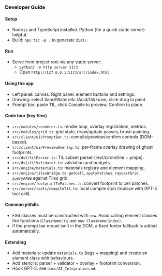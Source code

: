 ### Developer Guide

#### Setup

- Node.js and TypeScript installed. Python (for a quick static server) helpful.
- Build: `npx tsc -p .` to generate `dist/`.

#### Run

- Serve from project root via any static server:
  - `python3 -m http.server 5173`
  - Open `http://127.0.0.1:5173/src/index.html`

#### Using the app

- Left panel: canvas. Right panel: element buttons and settings.
- Drawing: select Sand/Water/etc./Acid/Oil/Foam, click-drag to paint.
- Prompt bar: paste TIL, click Compile to preview, Confirm to place.

#### Code tour (key files)

- `src/modules/renderer.ts`: render loop, overlay registration, metrics.
- `src/modules/grid.ts`: grid state, draw/update passes, brush painting.
- `src/client/ui/PromptBar.ts`: compile/preview/confirm controls (DOM-based).
- `src/client/ui/PreviewOverlay.ts`: per-frame overlay drawing of ghost footprints.
- `src/dsl/tilParser.ts`: TIL subset parser (rect/circle/line + props).
- `src/dsl/tilValidator.ts`: validation and budgets.
- `src/engine/materials.ts`: materials registry and element mapping.
- `src/engine/tileoBridge.ts`: `getCell`, `applyPatches`, `raycastGrid`, `queryAABB` against Tileo grid.
- `src/engine/footprintToPatches.ts`: convert footprint to cell patches.
- `src/server/tools/compileTil.ts`: local compile stub (replace with GPT-5 tool call).

#### Common pitfalls

- ES6 classes must be constructed with `new`. Avoid calling element classes like functions (`ClassName()`); use `new ClassName(index)`.
- If the prompt bar mount isn’t in the DOM, a fixed footer fallback is added automatically.

#### Extending

- Add materials: update `materials.ts` (tags + mapping) and create an element class with behaviours.
- Add stencils: parser + validator + overlay + footprint conversion.
- Hook GPT-5: see `docs/AI_Integration.md`.
